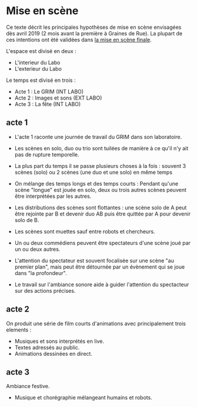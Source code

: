 Mise en scène
=============

Ce texte décrit les principales hypothèses de mise en scène envisagées dès avril 2019 (2 mois avant la première à Graines de Rue). La plupart de ces intentions ont été validées dans [la mise en scène finale](/contenu/scenes/deroule.md).

L'espace est divisé en deux :
- L'interieur du Labo
- L'exterieur du Labo

Le temps est divisé en trois :
- Acte 1 : Le GRIM (INT LABO)
- Acte 2 : Images et sons (EXT LABO)
- Acte 3 : La fête (INT LABO)

## acte 1

- L'acte 1 raconte une journée de travail du GRIM dans son laboratoire.

- Les scènes en solo, duo ou trio sont tuilées de manière à ce qu'il n'y ait pas de rupture temporelle.

- La plus part du temps il se passe plusieurs choses à la fois : souvent 3 scènes (solo) ou 2 scènes (une duo et une solo) en même temps

- On mélange des temps longs et des temps courts : Pendant qu'une scène "longue" est jouée en solo, deux ou trois autres scènes peuvent être interprétées par les autres.

- Les distributions des scènes sont flottantes : une scène solo de A peut être rejointe par B et devenir duo AB puis être quittée par A pour devenir solo de B.

- Les scènes sont muettes sauf entre robots et chercheurs.

- Un ou deux commédiens peuvent être spectateurs d'une scène joué par un ou deux autres.

- L'attention du spectateur est souvent focalisée sur une scène "au premier plan", mais peut être détournée par un évènement qui se joue dans "la profondeur".

- Le travail sur l'ambiance sonore aide à guider l'attention du spectacteur sur des actions précises.

## acte 2

On produit une série de film courts d'animations avec principalement trois elements :
- Musiques et sons interprétés en live.
- Textes adressés au public.
- Animations dessinées en direct.

## acte 3

Ambiance festive.

- Musique et chorégraphie mélangeant humains et robots.
